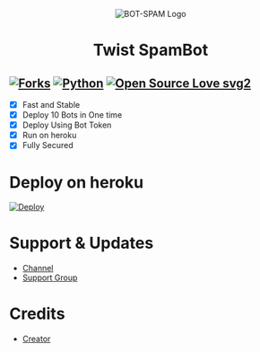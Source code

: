 <p align="center">
  <img src="https://telegra.ph/file/c1d95129f334e29ed4776.jpg" alt="BOT-SPAM Logo">
</p>
<h1 align="center">
  <b> Twist SpamBot </b>
</h1>

[![Forks](https://img.shields.io/github/forks/TwistBots/TwistSpam?style=flat-square&color=orange)](https://github.com/TwistBots/TwistSpam/fork)
[![Python](https://img.shields.io/badge/Python-v3.9.7-blue)](https://www.python.org/)
[![Open Source Love svg2](https://badges.frapsoft.com/os/v2/open-source.svg?v=103)](https://github.com/TwistBots/TwistSpam)   
----
 
- [x] Fast and Stable
- [x] Deploy 10 Bots in One time
- [x] Deploy Using Bot Token 
- [x] Run on heroku
- [x] Fully Secured

# Deploy on heroku

[![Deploy](https://www.herokucdn.com/deploy/button.svg)](https://heroku.com/deploy?template=https://github.com/MrRizoel/Spambot)


# Support & Updates
* [Channel](https://t.me/TwistSupport)
* [Support Group](https://t.me/TwistChats)

# Credits
* [Creator](https://github.com/TwistBots)


